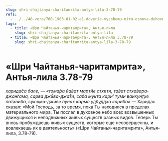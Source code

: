 ```yaml
---
slug: shri-chajtanya-charitamrita-antya-lila-3-78-79
refs:
  - ../../48-vera/760-1983-01-02-a1-doverie-vysshemu-miru-osnova-duhovnoj-zhizni.md
tags:
  - title: «Шри Чайтанья-чаритамрита», Антья-лила
    slug: shri-chajtanya-charitamrita-antya-lila
  - title: «Шри Чайтанья-чаритамрита», Антья-лила 3.78-79
    slug: shri-chajtanya-charitamrita-antya-lila-3-78-79
---
```


# «Шри Чайтанья-чаритамрита», Антья-лила 3.78-79

*харида̄са бале, — «тома̄ра йа̄ват мартйе стхити, та̄ват стха̄вара-джан̇гама, сарва джӣва-джа̄ти, саба мукта кари’ туми ваикун̣т̣хе па̄т̣ха̄иба̄, сӯкш̣ма-джӣве пунах̣ карме удбуддха кариба̄»* — Харидас сказал: «Мой Господь, за то время, пока Ты находился в пределах материального мира, Ты послал в духовное небо всех возвышенных движущихся и неподвижных живых существ разных видов. Теперь Ты вновь пробуждаешь живых существ, которые еще несовершенны, и вовлекаешь их в деятельность» («Шри Чайтанья-чаритамрита», Антья-лила, 3.78-79).

